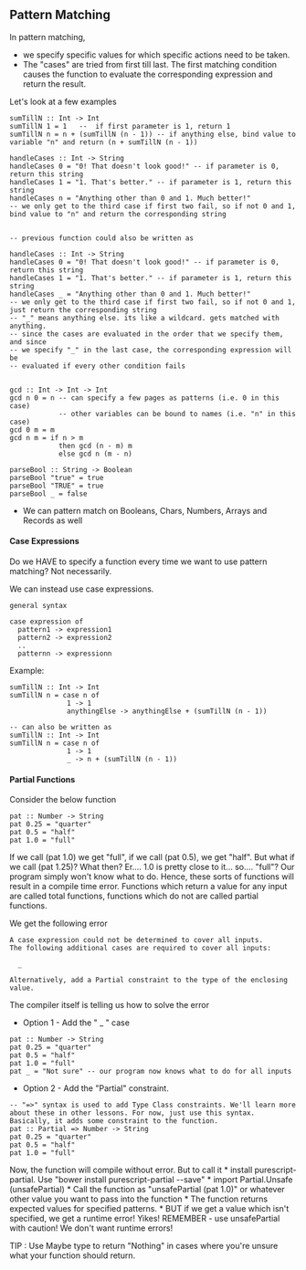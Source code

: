 ## Pattern Matching

In pattern matching,
* we specify specific values for which specific actions need to be taken.
* The "cases" are tried from first till last. The first matching condition causes the function to evaluate the corresponding expression and return the result.

Let's look at a few examples

```
sumTillN :: Int -> Int
sumTillN 1 = 1   --  if first parameter is 1, return 1
sumTillN n = n + (sumTillN (n - 1)) -- if anything else, bind value to variable "n" and return (n + sumTillN (n - 1))

handleCases :: Int -> String
handleCases 0 = "0! That doesn't look good!" -- if parameter is 0, return this string
handleCases 1 = "1. That's better." -- if parameter is 1, return this string
handleCases n = "Anything other than 0 and 1. Much better!"
-- we only get to the third case if first two fail, so if not 0 and 1, bind value to "n" and return the corresponding string


-- previous function could also be written as

handleCases :: Int -> String
handleCases 0 = "0! That doesn't look good!" -- if parameter is 0, return this string
handleCases 1 = "1. That's better." -- if parameter is 1, return this string
handleCases _ = "Anything other than 0 and 1. Much better!"
-- we only get to the third case if first two fail, so if not 0 and 1, just return the corresponding string
-- "_" means anything else. its like a wildcard. gets matched with anything.
-- since the cases are evaluated in the order that we specify them, and since
-- we specify "_" in the last case, the corresponding expression will be
-- evaluated if every other condition fails


gcd :: Int -> Int -> Int
gcd n 0 = n -- can specify a few pages as patterns (i.e. 0 in this case)
            -- other variables can be bound to names (i.e. "n" in this case)
gcd 0 m = m
gcd n m = if n > m
            then gcd (n - m) m
            else gcd n (m - n)

parseBool :: String -> Boolean
parseBool "true" = true
parseBool "TRUE" = true
parseBool _ = false  
```

* We can pattern match on Booleans, Chars, Numbers, Arrays and Records as well

#### Case Expressions

Do we HAVE to specify a function every time we want to use pattern matching? Not necessarily.

We can instead use case expressions.

```
general syntax

case expression of
  pattern1 -> expression1
  pattern2 -> expression2
  ..
  patternn -> expressionn
```

Example:
```
sumTillN :: Int -> Int
sumTillN n = case n of
              1 -> 1
              anythingElse -> anythingElse + (sumTillN (n - 1))

-- can also be written as
sumTillN :: Int -> Int
sumTillN n = case n of
              1 -> 1
              _ -> n + (sumTillN (n - 1)) 
```

#### Partial Functions

Consider the below function
```
pat :: Number -> String
pat 0.25 = "quarter"
pat 0.5 = "half"
pat 1.0 = "full"
```
If we call (pat 1.0) we get "full", if we call (pat 0.5), we get "half". But what if we call (pat 1.25)? What then? Er.... 1.0 is pretty close to it... so.... "full"? Our program simply won't know what to do. Hence, these sorts of functions will result in a compile time error. Functions which return a value for any input are called total functions, functions which
do not are called partial functions.

We get the following error

```
A case expression could not be determined to cover all inputs.
The following additional cases are required to cover all inputs:

  _

Alternatively, add a Partial constraint to the type of the enclosing value.
```

The compiler itself is telling us how to solve the error

* Option 1 - Add the " _ " case
```
pat :: Number -> String
pat 0.25 = "quarter"
pat 0.5 = "half"
pat 1.0 = "full"
pat _ = "Not sure" -- our program now knows what to do for all inputs
```
* Option 2 - Add the "Partial" constraint.
```
-- "=>" syntax is used to add Type Class constraints. We'll learn more about these in other lessons. For now, just use this syntax. Basically, it adds some constraint to the function.
pat :: Partial => Number -> String
pat 0.25 = "quarter"
pat 0.5 = "half"
pat 1.0 = "full"
```
Now, the function will compile without error. But to call it
    * install purescript-partial. Use "bower install purescript-partial --save"
    * import Partial.Unsafe (unsafePartial)
    * Call the function as  "unsafePartial (pat 1.0)" or whatever other value you want to pass into the function
    * The function returns expected values for specified patterns.
    * BUT if we get a value which isn't specified, we get a runtime error! Yikes! REMEMBER - use unsafePartial with caution! We don't want runtime errors!

TIP : Use Maybe type to return "Nothing" in cases where you're unsure what your function should return.
